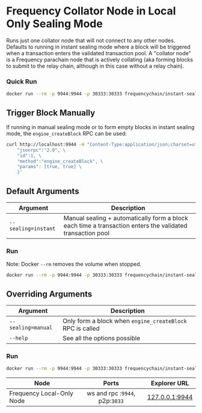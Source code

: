 # Frequency Collator Node in Local Only Sealing Mode

Runs just one collator node that will not connect to any other nodes.
Defaults to running in instant sealing mode where a block will be triggered when a transaction enters the validated transaction pool.
A "collator node" is a Frequency parachain node that is actively collating (aka forming blocks to submit to the relay chain, although in this case without a relay chain).

### Quick Run

```sh
docker run --rm -p 9944:9944 -p 30333:30333 frequencychain/instant-seal-node:<version.tag>
```


## Trigger Block Manually

If running in manual sealing mode or to form empty blocks in instant sealing mode, the `engine_createBlock` RPC can be used:

```sh
curl http://localhost:9944 -H "Content-Type:application/json;charset=utf-8" -d   '{ \
    "jsonrpc":"2.0", \
    "id":1, \
    "method":"engine_createBlock", \
    "params": [true, true] \
    }'
```


## Default Arguments

| Argument | Description |
| --- | --- |
| `--sealing=instant` | Manual sealing + automatically form a block each time a transaction enters the validated transaction pool |

### Run

Note: Docker `--rm` removes the volume when stopped.

```sh
docker run --rm -p 9944:9944 -p 30333:30333 frequencychain/instant-seal-node:<version.tag>
```

## Overriding Arguments

| Argument | Description |
| --- | --- |
| `--sealing=manual` | Only form a block when `engine_createBlock` RPC is called |
| `--help` | See all the options possible |

### Run

```sh
docker run --rm -p 9944:9944 -p 30333:30333 frequencychain/instant-seal-node:<version.tag> -- --manual-seal
```

| **Node**                |             **Ports**             | **Explorer URL**                                                                          |
| ----------------------- | :-------------------------------: | ----------------------------------------------------------------------------------------- |
| Frequency Local-Only Node | ws and rpc :`9944`, p2p:`3033`  | [127.0.0.1:9944](https://polkadot.js.org/apps/?rpc=ws%3A%2F%2F127.0.0.1%3A9944#/explorer) |
